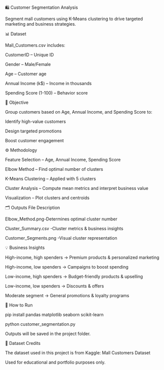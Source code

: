🛍️ Customer Segmentation Analysis

Segment mall customers using K-Means clustering to drive targeted marketing and business strategies.

📊 Dataset

Mall_Customers.csv includes:

CustomerID – Unique ID

Gender – Male/Female

Age – Customer age

Annual Income (k$) – Income in thousands

Spending Score (1-100) – Behavior score

🎯 Objective

Group customers based on Age, Annual Income, and Spending Score to:

Identify high-value customers

Design targeted promotions

Boost customer engagement

⚙️ Methodology

Feature Selection – Age, Annual Income, Spending Score

Elbow Method – Find optimal number of clusters

K-Means Clustering – Applied with 5 clusters

Cluster Analysis – Compute mean metrics and interpret business value

Visualization – Plot clusters and centroids

🗂️ Outputs
File	Description

Elbow_Method.png-Determines optimal cluster number

Cluster_Summary.csv	-Cluster metrics & business insights

Customer_Segments.png	-Visual cluster representation

💡 Business Insights

High-income, high spenders → Premium products & personalized marketing

High-income, low spenders → Campaigns to boost spending

Low-income, high spenders → Budget-friendly products & upselling

Low-income, low spenders → Discounts & offers

Moderate segment → General promotions & loyalty programs

🚀 How to Run

pip install pandas matplotlib seaborn scikit-learn

python customer_segmentation.py


Outputs will be saved in the project folder.

📂 Dataset Credits

The dataset used in this project is from Kaggle:
Mall Customers Dataset

Used for educational and portfolio purposes only.
